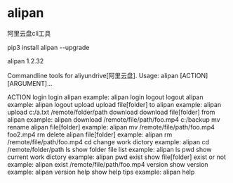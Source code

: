 # alipan
阿里云盘cli工具

pip3 install alipan --upgrade

alipan 1.2.32

Commandline tools for aliyundrive[阿里云盘].
Usage: alipan [ACTION] [ARGUMENT]...

ACTION
  login           login alipan
                  example: alipan login
  logout          logout alipan
                  example: alipan logout
  upload          upload file[folder] to alipan
                  example: alipan upload c:/a.txt /remote/folder/path
  download        download file[folder] from alipan
                  example: alipan download /remote/file/path/foo.mp4 c:/backup
  mv              rename alipan file[folder]
                  example: alipan mv /remote/file/path/foo.mp4 foo2.mp4
  rm              delete alipan file[folder]
                  example: alipan rm /remote/file/path/foo.mp4
  cd              change work dictory
                  example: alipan cd /remote/folder/path
  ls              show folder file list
                  example: alipan ls
  pwd             show current work dictory
                  example: alipan pwd
  exist           show file[folder] exist or not
                  example: alipan exist /remote/file/path/foo.mp4
  version         show version
                  example: alipan version
  help            show help tips
                  example: alipan help
 

